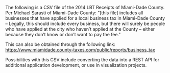 The following is a CSV file of the 2014 LBT Receipts of Miami-Dade County. Per Michael Sarasti of Miami-Dade County: "[this file] includes all businesses that have applied for a local business tax in Miami-Dade County – Legally, this should include every business, but there will surely be people who have applied at the city who haven’t applied at the County – either because they don’t know or don’t want to pay the fee."

This can also be obtained through the following link:
https://www.miamidade.county-taxes.com/public/reports/business_tax

Possibilities with this CSV include converting the data into a REST API for additional application development, or use in visualization projects.